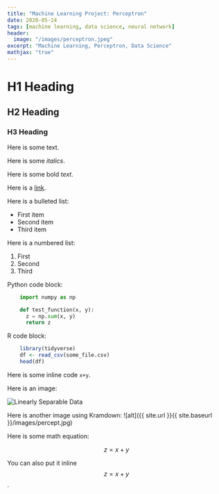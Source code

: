 ```yaml
---
title: "Machine Learning Project: Perceptron"
date: 2020-05-24
tags: [machine learning, data science, neural network]
header:
  image: "/images/perceptron.jpeg"
excerpt: "Machine Learning, Perceptron, Data Science"
mathjax: "true"
---
```


# H1 Heading

## H2 Heading

### H3 Heading

Here is some text.

Here is some *italics*.

Here is some bold *text*.

Here is a [link](https://github.com/ImranAliPhD).

Here is a bulleted list:
* First item
* Second item
* Third item

Here is a numbered list:
1. First
2. Second
3. Third

Python code block:
```python
    import numpy as np

    def test_function(x, y):
      z = np.sum(x, y)
      return z
```

R code block:
```r
    library(tidyverse)
    df <- read_csv(some_file.csv)
    head(df)
```

Here is some inline code `x+y`.


Here is an image:

<img src="{{ site.url }}{{ site.baseurl }}/images/perceptron/linsep.jpg" alt="Linearly Separable Data">

Here is another image using Kramdown:
![alt]({{ site.url }}{{ site.baseurl }}/images/percept.jpg)

Here is some math equation:

$$z=x+y$$

You can also put it inline $$z=x+y$$.
